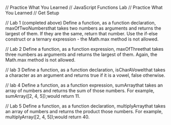 // Practice What You Learned
// JavaScript Functions Lab
// Practice What You Learned
// Get Setup

// Lab 1
 (completed above) Define a function, as a function declaration, maxOfTwoNumbersthat takes two numbers as arguments and returns the largest of them. If they are the same, return that number. Use the if-else construct or a ternary expression - the Math.max method is not allowed.

 // Lab 2
Define a function, as a function expression, maxOfThreethat takes three numbers as arguments and returns the largest of them. Again, the Math.max method is not allowed.

// lab 3
Define a function, as a function declaration, isCharAVowelthat takes a character as an argument and returns true if it is a vowel, false otherwise.

// lab 4
Define a function, as a function expression, sumArraythat takes an array of numbers and returns the sum of those numbers. For example, sumArray([2, 4, 5]);would return 11.


// Lab 5
Define a function, as a function declaration, multiplyArraythat takes an array of numbers and returns the product those numbers. For example, multiplyArray([2, 4, 5]);would return 40.
